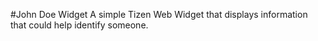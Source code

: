 #John Doe Widget
A simple Tizen Web Widget that displays information that could help identify someone.